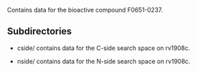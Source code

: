 Contains data for the bioactive compound F0651-0237.

## Subdirectories

- cside/ contains data for the C-side search space on rv1908c.

- nside/ contains data for the N-side search space on rv1908c.

